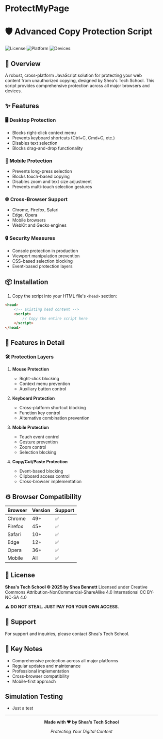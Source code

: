# ProtectMyPage

# 🛡️ Advanced Copy Protection Script

![License](https://img.shields.io/badge/license-CC%20BY--NC--SA%204.0-blue.svg)
![Platform](https://img.shields.io/badge/platform-All%20Browsers-success.svg)
![Devices](https://img.shields.io/badge/devices-Desktop%20%7C%20Mobile-orange.svg)

## 🌟 Overview

A robust, cross-platform JavaScript solution for protecting your web content from unauthorized copying, designed by Shea's Tech School. This script provides comprehensive protection across all major browsers and devices.

## ✨ Features

### 🖥️ Desktop Protection
- Blocks right-click context menu
- Prevents keyboard shortcuts (Ctrl+C, Cmd+C, etc.)
- Disables text selection
- Blocks drag-and-drop functionality

### 📱 Mobile Protection
- Prevents long-press selection
- Blocks touch-based copying
- Disables zoom and text size adjustment
- Prevents multi-touch selection gestures

### 🌐 Cross-Browser Support
- Chrome, Firefox, Safari
- Edge, Opera
- Mobile browsers
- WebKit and Gecko engines

### 🔒 Security Measures
- Console protection in production
- Viewport manipulation prevention
- CSS-based selection blocking
- Event-based protection layers

## 📦 Installation

1. Copy the script into your HTML file's `<head>` section:

```html
<head>
    <!-- Existing head content -->
    <script>
        // Copy the entire script here
    </script>
</head>
```

## 🚀 Features in Detail

### 🛠️ Protection Layers

1. **Mouse Protection**
   - Right-click blocking
   - Context menu prevention
   - Auxiliary button control

2. **Keyboard Protection**
   - Cross-platform shortcut blocking
   - Function key control
   - Alternative combination prevention

3. **Mobile Protection**
   - Touch event control
   - Gesture prevention
   - Zoom control
   - Selection blocking

4. **Copy/Cut/Paste Protection**
   - Event-based blocking
   - Clipboard access control
   - Cross-browser implementation

## ⚙️ Browser Compatibility

| Browser | Version | Support |
|---------|---------|---------|
| Chrome  | 49+     | ✅      |
| Firefox | 45+     | ✅      |
| Safari  | 10+     | ✅      |
| Edge    | 12+     | ✅      |
| Opera   | 36+     | ✅      |
| Mobile  | All     | ✅      |

## 📝 License

**Shea's Tech School © 2025 by Shea Bennett**
Licensed under Creative Commons Attribution-NonCommercial-ShareAlike 4.0 International
CC BY-NC-SA 4.0

⚠️ **DO NOT STEAL. JUST PAY FOR YOUR OWN ACCESS.**

## 🤝 Support

For support and inquiries, please contact Shea's Tech School.

## 🔑 Key Notes

- Comprehensive protection across all major platforms
- Regular updates and maintenance
- Professional implementation
- Cross-browser compatibility
- Mobile-first approach

## Simulation Testing ##
 - Just a test

---

<div align="center">

**Made with ❤️ by Shea's Tech School**

*Protecting Your Digital Content*

</div>
